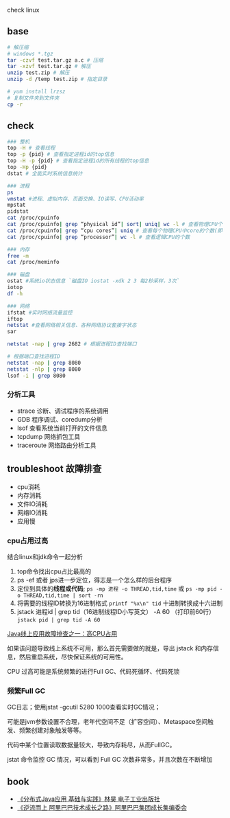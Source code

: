 check linux

## base
```sh
# 解压缩
# windows *.tgz
tar -czvf test.tar.gz a.c # 压缩
tar -xzvf test.tar.gz # 解压
unzip test.zip # 解压
unzip -d /temp test.zip # 指定目录

# yum install lrzsz
# 复制文件夹到文件夹
cp -r 
```
## check
```sh
### 整机
top -H # 查看线程
top -p {pid} # 查看指定进程id的top信息
top -H -p {pid} # 查看指定进程id的所有线程的top信息
top -Hp {pid}
dstat # 全能实时系统信息统计

### 进程
ps
vmstat #进程、虚拟内存、页面交换、IO读写、CPU活动率
mpstat
pidstat
cat /proc/cpuinfo
cat /proc/cpuinfo| grep “physical id”| sort| uniq| wc -l # 查看物理CPU个数
cat /proc/cpuinfo| grep “cpu cores”| uniq # 查看每个物理CPU中core的个数(即核数)
cat /proc/cpuinfo| grep “processor”| wc -l # 查看逻辑CPU的个数

### 内存
free -m
cat /proc/meminfo

### 磁盘
ostat #系统io状态信息 `磁盘IO iostat -xdk 2 3 每2秒采样，3次`
iotop
df -h

### 网络
ifstat #实时网络流量监控
iftop 
netstat #查看网络相关信息、各种网络协议套接字状态
sar

netstat -nap | grep 2682 # 根据进程ID查找端口

# 根据端口查找进程ID
netstat -nap | grep 8080 
netstat -nlp | grep 8080
lsof -i | grep 8080
```

### 分析工具
* strace 诊断、调试程序的系统调用
* GDB 程序调试、coredump分析
* lsof 查看系统当前打开的文件信息
* tcpdump 网络抓包工具
* traceroute 网络路由分析工具

## troubleshoot 故障排查
* cpu消耗
* 内存消耗
* 文件IO消耗
* 网络IO消耗
* 应用慢

### cpu占用过高
结合linux和jdk命令一起分析
1. top命令找出cpu占比最高的
2. ps -ef 或者 jps进一步定位，得志是一个怎么样的后台程序
3. 定位到具体的**线程或代码**; `ps -mp 进程 -o THREAD,tid,time` 或 `ps -mp pid -o THREAD,tid,time | sort -rn `
4. 将需要的线程ID转换为16进制格式 `printf "%x\n" tid` 十进制转换成十六进制
5. jstack 进程id | grep tid（16进制线程ID小写英文） -A 60 （打印前60行）  `jstack pid | grep tid -A 60`


[Java线上应用故障排查之一：高CPU占用](https://blog.csdn.net/blade2001/article/details/9065985)

如果该问题导致线上系统不可用，那么首先需要做的就是，导出 jstack 和内存信息，然后重启系统，尽快保证系统的可用性。

CPU 过高可能是系统频繁的进行Full GC、代码死循环、代码死锁

### 频繁Full GC
GC日志；使用jstat -gcutil 5280 1000查看实时GC情况；

可能是jvm参数设置不合理，老年代空间不足（扩容空间）、Metaspace空间触发、频繁创建对象触发等等。

代码中某个位置读取数据量较大，导致内存耗尽，从而FullGC。

jstat 命令监控 GC 情况，可以看到 Full GC 次数非常多，并且次数在不断增加


## book
* [《分布式Java应用 基础与实践》林昊 电子工业出版社](/docs/99-book/notes/30-distributed/分布式Java应用.md)
* [《逆流而上 阿里巴巴技术成长之路》阿里巴巴集团成长集编委会](/docs/99-book/notes/40-architecture/逆流而上.md)